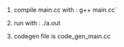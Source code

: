 
1. compile main.cc with :  g++ main.cc`

2. run with :  ./a.out

3. codegen file is code_gen_main.cc

